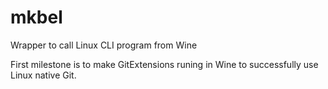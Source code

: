 # mkbel
Wrapper to call Linux CLI program from Wine

First milestone is to make GitExtensions runing in Wine to successfully use Linux native Git.
